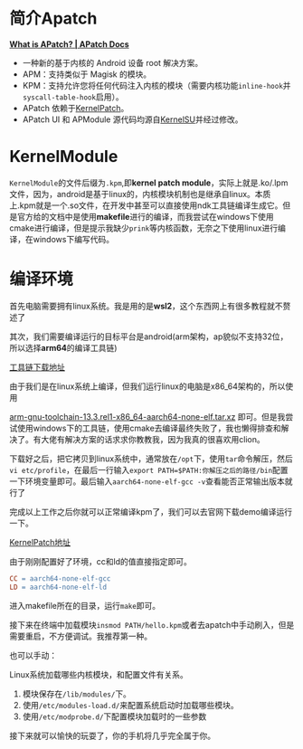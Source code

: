 # 简介Apatch

**[What is APatch? | APatch Docs](https://apatch.dev/what-is-apatch.html)**

- 一种新的基于内核的 Android 设备 root 解决方案。
- APM：支持类似于 Magisk 的模块。
- KPM：支持允许您将任何代码注入内核的模块（需要内核功能`inline-hook`并`syscall-table-hook`启用）。
- APatch 依赖于[KernelPatch](https://github.com/bmax121/KernelPatch/)。
- APatch UI 和 APModule 源代码均源自[KernelSU](https://github.com/tiann/KernelSU)并经过修改。

# KernelModule

`KernelModule`的文件后缀为`.kpm`,即**kernel patch module**，实际上就是.ko/.lpm文件，因为，android是基于linux的，内核模块机制也是继承自linux。本质上.kpm就是一个.so文件，在开发中甚至可以直接使用ndk工具链编译生成它。但是官方给的文档中是使用**makefile**进行的编译，而我尝试在windows下使用cmake进行编译，但是提示我缺少`prink`等内核函数，无奈之下使用linux进行编译，在windows下编写代码。



# 编译环境

首先电脑需要拥有linux系统。我是用的是**wsl2**，这个东西网上有很多教程就不赘述了

其次，我们需要编译运行的目标平台是android(arm架构，ap貌似不支持32位，所以选择**arm64**的编译工具链)

[工具链下载地址](https://developer.arm.com/downloads/-/arm-gnu-toolchain-downloads)

由于我们是在linux系统上编译，但我们运行linux的电脑是x86_64架构的，所以使用

[arm-gnu-toolchain-13.3.rel1-x86_64-aarch64-none-elf.tar.xz](https://developer.arm.com/-/media/Files/downloads/gnu/13.3.rel1/binrel/arm-gnu-toolchain-13.3.rel1-x86_64-aarch64-none-elf.tar.xz) 即可。但是我尝试使用windows下的工具链，使用cmake去编译最终失败了，我也懒得排查和解决了。有大佬有解决方案的话求求你教教我，因为我真的很喜欢用clion。

下载好之后，把它拷贝到linux系统中，通常放在`/opt`下，使用`tar`命令解压，然后`vi etc/profile`，在最后一行输入`export PATH=$PATH:你解压之后的路径/bin`配置一下环境变量即可。最后输入`aarch64-none-elf-gcc -v`查看能否正常输出版本就行了



完成以上工作之后你就可以正常编译kpm了，我们可以去官网下载demo编译运行一下。

[KernelPatch地址](https://github.com/bmax121/KernelPatch)

由于刚刚配置好了环境，cc和ld的值直接指定即可。

```makefile
CC = aarch64-none-elf-gcc
LD = aarch64-none-elf-ld
```

进入makefile所在的目录，运行`make`即可。

接下来在终端中加载模块`insmod PATH/hello.kpm`或者去apatch中手动刷入，但是需要重启，不方便调试。我推荐第一种。

也可以手动：

Linux系统加载哪些内核模块，和配置文件有关系。

1. 模块保存在`/lib/modules/`下。
2. 使用`/etc/modules-load.d/`来配置系统启动时加载哪些模块。
3. 使用`/etc/modprobe.d/`下配置模块加载时的一些参数



接下来就可以愉快的玩耍了，你的手机将几乎完全属于你。




